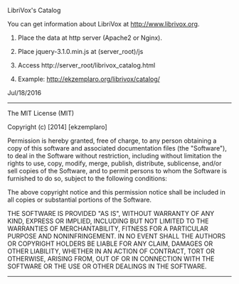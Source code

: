 LibriVox's Catalog

You can get information about LibriVox at <http://www.librivox.org>.

1) Place the data at http server (Apache2 or Nginx).

2) Place jquery-3.1.0.min.js at (server_root)/js

3) Access http://server_root/librivox_catalog.html

4) Example: http://ekzemplaro.org/librivox/catalog/

Jul/18/2016


-----------------------------------------------------------------------

The MIT License (MIT)

Copyright (c) [2014] [ekzemplaro]

Permission is hereby granted, free of charge, to any person obtaining a copy
of this software and associated documentation files (the "Software"), to deal
in the Software without restriction, including without limitation the rights
to use, copy, modify, merge, publish, distribute, sublicense, and/or sell
copies of the Software, and to permit persons to whom the Software is
furnished to do so, subject to the following conditions:

The above copyright notice and this permission notice shall be included in all
copies or substantial portions of the Software.

THE SOFTWARE IS PROVIDED "AS IS", WITHOUT WARRANTY OF ANY KIND, EXPRESS OR
IMPLIED, INCLUDING BUT NOT LIMITED TO THE WARRANTIES OF MERCHANTABILITY,
FITNESS FOR A PARTICULAR PURPOSE AND NONINFRINGEMENT. IN NO EVENT SHALL THE
AUTHORS OR COPYRIGHT HOLDERS BE LIABLE FOR ANY CLAIM, DAMAGES OR OTHER
LIABILITY, WHETHER IN AN ACTION OF CONTRACT, TORT OR OTHERWISE, ARISING FROM,
OUT OF OR IN CONNECTION WITH THE SOFTWARE OR THE USE OR OTHER DEALINGS IN THE
SOFTWARE.

-----------------------------------------------------------------------

